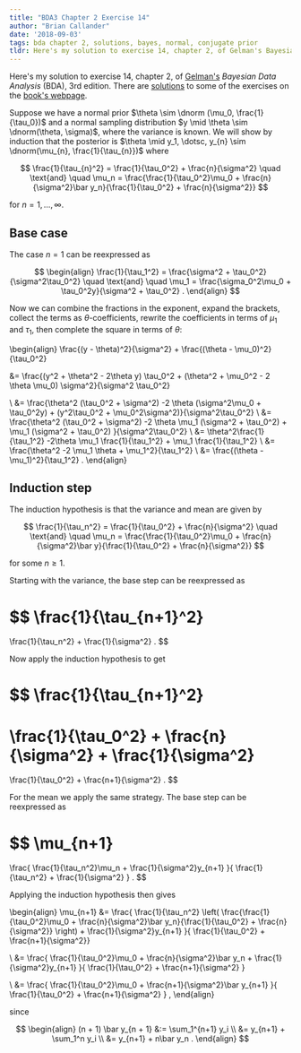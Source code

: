 ```yaml
---
title: "BDA3 Chapter 2 Exercise 14"
author: "Brian Callander"
date: '2018-09-03'
tags: bda chapter 2, solutions, bayes, normal, conjugate prior
tldr: Here's my solution to exercise 14, chapter 2, of Gelman's Bayesian Data Analysis (BDA), 3rd edition.
---
```


Here's my solution to exercise 14, chapter 2, of [Gelman's](https://andrewgelman.com/) *Bayesian Data Analysis* (BDA), 3rd edition. There are [solutions](http://www.stat.columbia.edu/~gelman/book/solutions.pdf) to some of the exercises on the [book's webpage](http://www.stat.columbia.edu/~gelman/book/).

<!--more-->

<div style="display:none">
  $\DeclareMathOperator{\dbinomial}{binomial}
   \DeclareMathOperator{\dbern}{Bernoulli}
   \DeclareMathOperator{\dpois}{Poisson}
   \DeclareMathOperator{\dnorm}{normal}
   \DeclareMathOperator{\dcauchy}{Cauchy}
   \DeclareMathOperator{\dgamma}{gamma}
   \DeclareMathOperator{\invlogit}{invlogit}
   \DeclareMathOperator{\logit}{logit}
   \DeclareMathOperator{\dbeta}{beta}$
</div>

Suppose we have a normal prior $\theta \sim \dnorm (\mu_0, \frac{1}{\tau_0})$ and a normal sampling distribution $y \mid \theta \sim \dnorm(\theta, \sigma)$, where the variance is known. We will show by induction that the posterior is $\theta \mid y_1, \dotsc, y_{n} \sim \dnorm(\mu_{n}, \frac{1}{\tau_{n}})$ where

$$
  \frac{1}{\tau_{n}^2} = \frac{1}{\tau_0^2} + \frac{n}{\sigma^2}
  \quad
  \text{and}
  \quad
  \mu_n = \frac{\frac{1}{\tau_0^2}\mu_0 + \frac{n}{\sigma^2}\bar y_n}{\frac{1}{\tau_0^2} + \frac{n}{\sigma^2}}
$$

for $n = 1, \dotsc, \infty$.

## Base case

The case $n = 1$ can be reexpressed as

$$
\begin{align}
  \frac{1}{\tau_1^2} = \frac{\sigma^2 + \tau_0^2}{\sigma^2\tau_0^2}
  \quad
  \text{and}
  \quad
  \mu_1 = \frac{\sigma_0^2\mu_0 + \tau_0^2y}{\sigma^2 + \tau_0^2}
  .
\end{align}
$$

Now we can combine the fractions in the exponent, expand the brackets, collect the terms as $\theta$-coefficients, rewrite the coefficients in terms of $\mu_1$ and $\tau_1$, then complete the square in terms of $\theta$:

\begin{align}
  \frac{(y - \theta)^2}{\sigma^2}
  +
  \frac{(\theta - \mu_0)^2}{\tau_0^2}
  
  &=
  \frac{(y^2 + \theta^2 - 2\theta y) \tau_0^2 + (\theta^2 + \mu_0^2 - 2 \theta \mu_0) \sigma^2}{\sigma^2 \tau_0^2}
  
  \\
  &=
  \frac{\theta^2 (\tau_0^2 + \sigma^2) -2 \theta (\sigma^2\mu_0 + \tau_0^2y) + (y^2\tau_0^2 + \mu_0^2\sigma^2)}{\sigma^2\tau_0^2}
  \\
  &=
  \frac{\theta^2 (\tau_0^2 + \sigma^2) -2 \theta \mu_1 (\sigma^2 + \tau_0^2) + \mu_1 (\sigma^2 + \tau_0^2) }{\sigma^2\tau_0^2}
  \\
  &=
  \theta^2\frac{1}{\tau_1^2} -2\theta \mu_1 \frac{1}{\tau_1^2} + \mu_1 \frac{1}{\tau_1^2}
  \\
  &=
  \frac{\theta^2 -2 \mu_1 \theta + \mu_1^2}{\tau_1^2} 
  \\
  &=
  \frac{(\theta - \mu_1)^2}{\tau_1^2} 
  .
\end{align}

## Induction step

The induction hypothesis is that the variance and mean are given by

$$
  \frac{1}{\tau_n^2} = \frac{1}{\tau_0^2} + \frac{n}{\sigma^2}
  \quad
  \text{and}
  \quad
  \mu_n = \frac{\frac{1}{\tau_0^2}\mu_0 + \frac{n}{\sigma^2}\bar y}{\frac{1}{\tau_0^2} + \frac{n}{\sigma^2}}
$$

for some $n \ge 1$.  

Starting with the variance, the base step can be reexpressed as

$$
\frac{1}{\tau_{n+1}^2} 
=
\frac{1}{\tau_n^2} + \frac{1}{\sigma^2}
.
$$

Now apply the induction hypothesis to get

$$
\frac{1}{\tau_{n+1}^2} 
=
\frac{1}{\tau_0^2} + \frac{n}{\sigma^2} + \frac{1}{\sigma^2}
=
\frac{1}{\tau_0^2} + \frac{n+1}{\sigma^2}
.
$$

For the mean we apply the same strategy. The base step can be reexpressed as

$$
\mu_{n+1}
=
\frac{
  \frac{1}{\tau_n^2}\mu_n + \frac{1}{\sigma^2}y_{n+1}
}{
  \frac{1}{\tau_n^2} + \frac{1}{\sigma^2}
}
.
$$

Applying the induction hypothesis then gives
  
\begin{align}
  \mu_{n+1}
  &=
  \frac{
    \frac{1}{\tau_n^2} \left( \frac{\frac{1}{\tau_0^2}\mu_0 + \frac{n}{\sigma^2}\bar y_n}{\frac{1}{\tau_0^2} + \frac{n}{\sigma^2}} \right) + \frac{1}{\sigma^2}y_{n+1}
  }{
    \frac{1}{\tau_0^2} + \frac{n+1}{\sigma^2}}
  
  \\
  &=
  \frac{
    \frac{1}{\tau_0^2}\mu_0 + \frac{n}{\sigma^2}\bar y_n + \frac{1}{\sigma^2}y_{n+1}
  }{
    \frac{1}{\tau_0^2} + \frac{n+1}{\sigma^2}
  }
  
  \\
  &=
  \frac{
    \frac{1}{\tau_0^2}\mu_0 + \frac{n+1}{\sigma^2}\bar y_{n+1}
  }{
    \frac{1}{\tau_0^2} + \frac{n+1}{\sigma^2}
  }
  ,
\end{align}

since

$$
\begin{align}
(n + 1) \bar y_{n + 1}
&:=
\sum_1^{n+1} y_i
\\
&=
y_{n+1} + \sum_1^n y_i
\\
&=
y_{n+1} + n\bar y_n
.
\end{align}
$$
